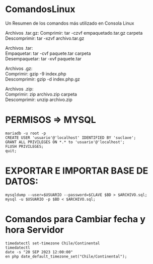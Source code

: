 # ComandosLinux
Un Resumen de los comandos más utilizado en Consola Linux

Archivos .tar.gz:
Comprimir: tar -czvf empaquetado.tar.gz carpeta
Descomprimir: tar -xzvf archivo.tar.gz

Archivos .tar:
<br>Empaquetar: tar -cvf paquete.tar carpeta
<br>Desempaquetar: tar -xvf paquete.tar

Archivos .gz:
<br>Comprimir: gzip -9 index.php
<br>Descomprimir: gzip -d index.php.gz

Archivos .zip:
<br>Comprimir: zip archivo.zip carpeta
<br>Descomprimir: unzip archivo.zip

# PERMISOS => MYSQL
````
mariadb -u root -p
CREATE USER 'usuario'@'localhost' IDENTIFIED BY 'suclave';
GRANT ALL PRIVILEGES ON *.* to 'usuario'@'localhost';
FLUSH PRIVILEGES;
quit;
````

# EXPORTAR E IMPORTAR BASE DE DATOS:
````
mysqldump --user=$USUARIO --password=$CLAVE $BD > $ARCHIVO.sql;
mysql -u $USUARIO -p $BD < $ARCHIVO.sql;
````


 

# Comandos para Cambiar fecha y hora Servidor
````
timedatectl set-timezone Chile/Continental
timedatectl
date -s "20 SEP 2023 12:00:00"
en php date_default_timezone_set("Chile/Continental");
````

